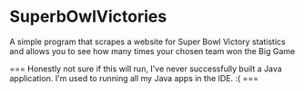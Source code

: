 # SuperbOwlVictories
A simple program that scrapes a website for Super Bowl Victory statistics and allows you to see how many times your chosen team won the Big Game

=== Honestly not sure if this will run, I've never successfully built a Java application. I'm used to running all my Java apps in the IDE. :( ===
